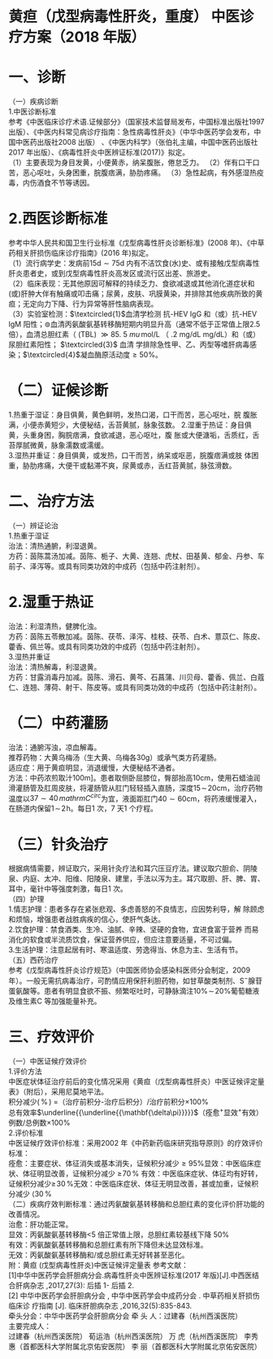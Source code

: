 # 黄疸（戊型病毒性肝炎，重度） 中医诊疗方案（2018 年版）  
# 一、诊断  
（一）疾病诊断  
1.中医诊断标准  
参考《中医临床诊疗术语.证候部分》（国家技术监督局发布，中国标准出版社1997 出版）、《中医内科常见病诊疗指南：急性病毒性肝炎》（中华中医药学会发布，中国中医药出版社2008 出版） 、《中医内科学》（张伯礼主编，中国中医药出版社2017 年出版）、《病毒性肝炎中医辨证标准(2017)》拟定。  
（1）主要表现为身目发黄，小便黄赤，纳呆腹胀，倦怠乏力。 （2）伴有口干口苦，恶心呕吐，头身困重，脘腹痞满，胁肋疼痛。  （3）急性起病，有外感湿热疫毒，内伤酒食不节等诱因。  
# 2.西医诊断标准  
参考中华人民共和国卫生行业标准《戊型病毒性肝炎诊断标准》(2008 年)、《中草药相关肝损伤临床诊疗指南》(2016 年)拟定。  
（1）流行病学史：发病前$15\mathrm{d}{\sim}75\mathrm{d}$ 内有不洁饮食(水)史、或有接触戊型病毒性肝炎患者史，或到戊型病毒性肝炎高发区或流行区出差、旅游史。  
（2）临床表现：无其他原因可解释的持续乏力、食欲减退或其他消化道症状和(或)肝肿大伴有触痛或叩击痛；尿黄，皮肤、巩膜黄染，并排除其他疾病所致的黄疸；无定向力下降、行为异常等肝性脑病表现。  
（3）实验室检测：$\textcircled{1}$血清学检测 抗-HEV IgG 和（或）抗-HEV IgM 阳性；$\circledcirc$血清丙氨酸氨基转移酶短期内明显升高（通常不低于正常值上限2.5 倍），血清总胆红素（ $(\mathrm{TBL})\ \gg85.\ 5\ mu\,\mathrm{mol}/\mathrm{L}$ （ $.2\ \mathrm{mg/dL}$ mg/dL）和（或）尿胆红素阳性； $\textcircled{3}$ 血清 学排除急性甲、乙、丙型等嗜肝病毒感染；$\textcircled{4}$凝血酶原活动度${\geqslant}50\%$。  
# （二）证候诊断  
1.热重于湿证：身目俱黄，黄色鲜明，发热口渴，口干而苦，恶心呕吐，脘 腹胀满，小便赤黄短少，大便秘结，舌苔黄腻，脉象弦数。 2.湿重于热证：身目俱黄，头重身困，胸脘痞满，食欲减退，恶心呕吐，腹 胀或大便溏垢，舌质红，舌苔厚腻微黄，脉象濡数或濡缓。  
3.湿热并重证：身目俱黄，或发热，口干而苦，纳呆或呕恶，脘腹痞满或肢 体困重，胁肋疼痛，大便干或黏滞不爽，尿黄或赤，舌红苔黄腻，脉弦滑数。  
# 二、治疗方法  
（一）辨证论治  
1.热重于湿证  
治法：清热通腑，利湿退黄。  
方药：茵陈蒿汤加减。茵陈、栀子、大黄、连翘、虎杖、田基黄、郁金、丹参、车前子、泽泻等。或具有同类功效的中成药（包括中药注射剂）。  
# 2.湿重于热证  
治法：利湿清热，健脾化浊。  
方药：茵陈五苓散加减。茵陈、茯苓、泽泻、桂枝、茯苓、白术、薏苡仁、陈皮、藿香、佩兰等。或具有同类功效的中成药（包括中药注射剂）。  
3.湿热并重证  
治法：清热解毒，利湿退黄。  
方药：甘露消毒丹加减。茵陈、滑石、黄芩、石菖蒲、川贝母、藿香、佩兰、白蔻仁、连翘、薄荷、射干、陈皮等。或具有同类功效的中成药（包括中药注射剂）。  
# （二）中药灌肠  
治法：通腑泻浊，凉血解毒。  
推荐药物：大黄乌梅汤（生大黄、乌梅各$30\mathrm{g}$）或承气类方药灌肠。  
适应症：用于黄疸明显，消退缓慢，大便秘结不通者。  
方法：中药浓煎取汁$100\mathrm{m}]$。患者取侧卧屈膝位，臀部抬高$10\mathrm{cm}$，使用石蜡油润滑灌肠管及肛周皮肤，将灌肠管从肛门轻轻插入直肠，深度$15\!\sim\!20\mathrm{cm}$，治疗药物温度以$37{\sim}40\,mathrm{C}^{circ}$为宜，液面距肛门$40{\sim}60\mathrm{cm}$，将药液缓慢灌入，在肠道内保留$1\!\sim\!2\!\mathrm{h}$。每日1 次，7 天1 个疗程。  
# （三）针灸治疗  
根据病情需要，辨证取穴，采用针灸疗法和耳穴压豆疗法。建议取穴胆俞、阴陵泉、内庭、太冲、阳维、阳陵泉、建里，手法以泻为主。耳穴取胆、肝、脾、胃、耳中，毫针中等强度刺激，每日1 次。  
（四）护理  
1.情志护理：患者多存在紧张悲观、多虑善怒的不良情志，应因势利导，解 除顾虑和烦恼，增强患者战胜病疾的信心，使肝气条达。  
2.饮食护理：禁食酒类、生冷、油腻、辛辣、坚硬的食物，宜进食富于营养 而易消化的软食或半流质饮食，保证营养供应，但应注意要适量，不可过偏。  
3.生活护理：注意起居有时、寒温适度、劳逸得当、休息为主、生活有节。  
（五）西药治疗  
参考《戊型病毒性肝炎诊疗规范》（中国医师协会感染科医师分会制定，2009年）。一般无需抗病毒治疗，可酌情应用保肝利胆药物，如甘草酸类制剂、$\mathrm{S}^{-}$腺苷蛋氨酸等。患者有明显食欲不振、频繁呕吐时，可静脉滴注$10\%\!\sim\!20\%$葡萄糖液及维生素C 等加强能量补充。  
# 三、疗效评价  
（一）中医证候疗效评价  
1.评价方法  
中医症状体征治疗前后的变化情况采用《黄疸（戊型病毒性肝炎）中医证候评定量表》（附后），采用尼莫地平法。  
积分减少$(\,\%\,)\ =$（治疗前积分-治疗后积分）/治疗前积分$\times100\%$  
总有效率$\underline{{\underline{{\mathbf{\delta\pi}}}}}$（痊愈$^+$显效$^+$有效）例数/总例数$\times100\%$  
2.评价标准  
中医证候疗效评价标准：采用2002 年《中药新药临床研究指导原则》的疗效评价标准：  
痊愈：主要症状、体征消失或基本消失，证候积分减少${\geqslant}95\%$显效：中医临床症状、体征明显改善，证候积分减少 $\geqslant\!70\,\%$ 有效：中医临床症状、体征均有好转，证候积分减少$\geqslant\!30\,\%$无效：中医临床症状、体征无明显改善，甚或加重，证候积分减少 $\langle30\,\%$  
（二）疾病疗效判断标准：通过丙氨酸氨基转移酶和总胆红素的变化评价肝功能的改善情况。  
治愈：肝功能正常。  
显效：丙氨酸氨基转移酶<5 倍正常值上限，总胆红素较基线下降 $50\%$  
有效：丙氨酸氨基转移酶和总胆红素有所下降但未达显效标准。  
无效：丙氨酸氨基转移酶和/或总胆红素无好转甚至恶化。  
附：黄疸 (戊型病毒性肝炎)中医证候评定量表 
参考文献：  
[1]中华中医药学会肝胆病分会.病毒性肝炎中医辨证标准(2017 年版)[J].中西医结合肝病杂志 ,2017,27(3): 后插 1- 后插 2.  
[2] 中华中医药学会肝胆病分会 , 中华中医药学会中成药分会 . 中草药相关肝损伤临床诊 疗指南 [J]. 临床肝胆病杂志 ,2016,32(5):835-843.  
牵头分会：中华中医药学会肝胆病分会 牵 头 人：过建春（杭州西溪医院）  
主要完成人：  
过建春（杭州西溪医院） 荀运浩（杭州西溪医院） 万  虎（杭州西溪医院） 李秀惠（首都医科大学附属北京佑安医院） 李  丽（首都医科大学附属北京佑安医院）  